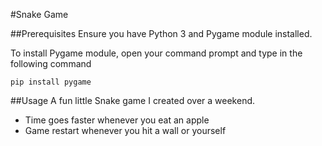 #Snake Game

##Prerequisites
Ensure you have Python 3 and Pygame module installed.

To install Pygame module, open your command prompt and type in the following command
```
pip install pygame
```
##Usage
A fun little Snake game I created over a weekend. 
- Time goes faster whenever you eat an apple
- Game restart whenever you hit a wall or yourself